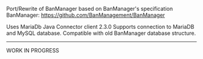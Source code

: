 Port/Rewrite of BanManager based on BanManager's specification
BanManager: https://github.com/BanManagement/BanManager

Uses MariaDb Java Connector client 2.3.0
Supports connection to MariaDB and MySQL database.
Compatible with old BanManager database structure.

------------------
WORK IN PROGRESS